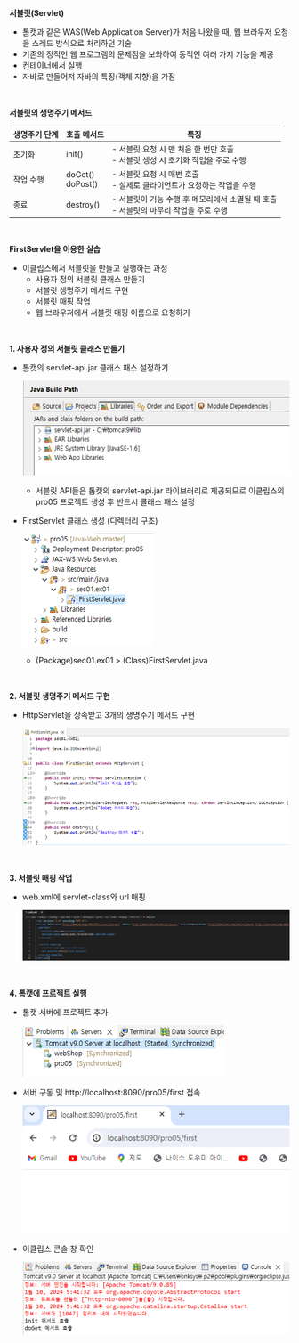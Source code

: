 **서블릿(Servlet)**

* 톰캣과 같은 WAS(Web Application Server)가 처음 나왔을 때, 웹 브라우저 요청을 스레드 방식으로 처리하던 기술
* 기존의 정적인 웹 프로그램의 문제점을 보와하여 동적인 여러 가지 기능을 제공
* 컨테이너에서 실행
* 자바로 만들어져 자바의 특징(객체 지향)을 가짐

<br>

**서블릿의 생명주기 메서드**

| 생명주기 단계 | 호출 메서드           | 특징                                                         |
| ------------- | --------------------- | ------------------------------------------------------------ |
| 초기화        | init()                | - 서블릿 요청 시 맨 처음 한 번만 호출<br />- 서블릿 생성 시 초기화 작업을 주로 수행 |
| 작업 수행     | doGet()<br />doPost() | - 서블릿 요청 시 매번 호출<br />- 실제로 클라이언트가 요청하는 작업을 수행 |
| 종료          | destroy()             | - 서블릿이 기능 수행 후 메모리에서 소멸될 때 호출<br />- 서블릿의 마무리 작업을 주로 수행 |

<br>

**FirstServlet을 이용한 실습**

* 이클립스에서 서블릿을 만들고 실행하는 과정
  * 사용자 정의 서블릿 클래스 만들기
  * 서블릿 생명주기 메서드 구현
  * 서블릿 매핑 작업
  * 웹 브라우저에서 서블릿 매핑 이름으로 요청하기

<br>

**1. 사용자 정의 서블릿 클래스 만들기**

* 톰캣의 servlet-api.jar 클래스 패스 설정하기

  ![api](./image.assets/api.PNG)

  * 서블릿 API들은 톰캣의 servlet-api.jar 라이브러리로 제공되므로 이클립스의 pro05 프로젝트 생성 후 반드시 클래스 패스 설정

* FirstServlet 클래스 생성 (디렉터리 구조)

  ![pro05](./image.assets/pro05.PNG)

  * (Package)sec01.ex01 > (Class)FirstServlet.java

<br>

**2. 서블릿 생명주기 메서드 구현**

* HttpServlet을 상속받고 3개의 생명주기 메서드 구현

  ![firstServlet](./image.assets/firstServlet.PNG)

<br>

**3. 서블릿 매핑 작업**

* web.xml에 servlet-class와 url 매핑

  ![webXml](./image.assets/webXml.PNG)

<br>

**4. 톰캣에 프로젝트 실행**

* 톰캣 서버에 프로젝트 추가

  ![server-add](./image.assets/server-add.PNG)

* 서버 구동 및 http://localhost:8090/pro05/first 접속

  ![first](./image.assets/first.PNG)

* 이클립스 콘솔 창 확인

  ![console](./image.assets/console.PNG)
